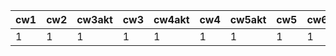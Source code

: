 | cw1 | cw2 | cw3akt | cw3 | cw4akt | cw4 | cw5akt | cw5 | cw6 | cw7akt | cw7 | cw8akt | cw8 |
|-----|-----|--------|-----|--------|-----|--------|-----|-----|--------|-----|--------|-----|
|   1 |   1 |      1 |   1 |      1 |   1 |      1 |   1 |   1 |      1 | pop |      1 | ?   |
